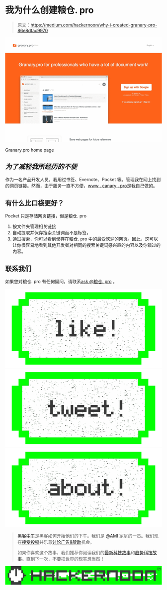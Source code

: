 # 我为什么创建粮仓. pro

> 原文：<https://medium.com/hackernoon/why-i-created-granary-pro-86e8dfac9970>

![](img/7be5f091b7d27b6a6ac4f75e13cd0244.png)

Granary.pro home page

## *为了减轻我所经历的不便*

作为一名产品开发人员，我用过书签、Evernote、Pocket 等。管理我在网上找到的网页链接。然而，由于服务一直不方便，[www . canary . pro](http://www.granary.pro)是我自己做的。

## 有什么比口袋更好？

Pocket 只是存储网页链接，但是粮仓. pro

1.  按文件夹管理相关链接
2.  自动提取并保存搜索关键词而不是标签，
3.  通过搜索，你可以看到储存在粮仓. pro 中的最受欢迎的网页。因此，这可以让你很容易地看到其他开发者对相同的搜索关键词感兴趣的内容以及你错过的内容。

## 联系我们

如果您对粮仓. pro 有任何疑问，请联系[ask @粮仓. pro](mailto:ask@granary.pro) 。

[![](img/50ef4044ecd4e250b5d50f368b775d38.png)](http://bit.ly/HackernoonFB)[![](img/979d9a46439d5aebbdcdca574e21dc81.png)](https://goo.gl/k7XYbx)[![](img/2930ba6bd2c12218fdbbf7e02c8746ff.png)](https://goo.gl/4ofytp)

> [黑客中午](http://bit.ly/Hackernoon)是黑客如何开始他们的下午。我们是 [@AMI](http://bit.ly/atAMIatAMI) 家庭的一员。我们现在[接受投稿](http://bit.ly/hackernoonsubmission)并乐意[讨论广告&赞助](mailto:partners@amipublications.com)机会。
> 
> 如果你喜欢这个故事，我们推荐你阅读我们的[最新科技故事](http://bit.ly/hackernoonlatestt)和[趋势科技故事](https://hackernoon.com/trending)。直到下一次，不要把世界的现实想当然！

![](img/be0ca55ba73a573dce11effb2ee80d56.png)